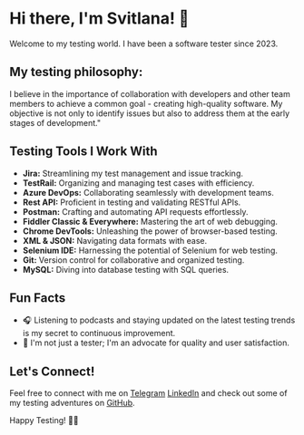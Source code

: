 # Hi there, I'm Svitlana! 👋

Welcome to my testing world. I have been a software tester since 2023.

## My testing philosophy:

I believe in the importance of collaboration with developers and other team members to achieve a common goal - creating high-quality software. My objective is not only to identify issues but also to address them at the early stages of development."

## Testing Tools I Work With

- **Jira:** Streamlining my test management and issue tracking.
- **TestRail:** Organizing and managing test cases with efficiency.
- **Azure DevOps:** Collaborating seamlessly with development teams.
- **Rest API:** Proficient in testing and validating RESTful APIs.
- **Postman:** Crafting and automating API requests effortlessly.
- **Fiddler Classic & Everywhere:** Mastering the art of web debugging.
- **Chrome DevTools:** Unleashing the power of browser-based testing.
- **XML & JSON:** Navigating data formats with ease.
- **Selenium IDE:** Harnessing the potential of Selenium for web testing.
- **Git:** Version control for collaborative and organized testing.
- **MySQL:** Diving into database testing with SQL queries.

## Fun Facts

- 🎧 Listening to podcasts and staying updated on the latest testing trends is my secret to continuous improvement.
- 🌟 I'm not just a tester; I'm an advocate for quality and user satisfaction.

## Let's Connect!

Feel free to connect with me on [Telegram](@SvPruts) [LinkedIn](https://www.linkedin.com/in/sveta-pruts-bb85322aa/) and check out some of my testing adventures on [GitHub](https://github.com/SvetaPruc).

Happy Testing! 🧪✨
